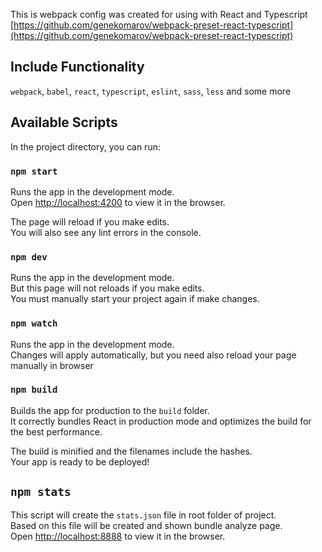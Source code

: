 This is webpack config was created for using with React and Typescript
[https://github.com/genekomarov/webpack-preset-react-typescript](https://github.com/genekomarov/webpack-preset-react-typescript)

## Include Functionality

`webpack`, `babel`, `react`, `typescript`, `eslint`, `sass`, `less` and some more

## Available Scripts

In the project directory, you can run:

### `npm start`

Runs the app in the development mode.<br />
Open [http://localhost:4200](http://localhost:4200) to view it in the browser.

The page will reload if you make edits.<br />
You will also see any lint errors in the console.

### `npm dev`

Runs the app in the development mode.<br />
But this page will not reloads if you make edits.<br />
You must  manually start your project again if make changes.

### `npm watch`

Runs the app in the development mode.<br />
Changes will apply automatically, but you need also reload your page manually in browser

### `npm build`

Builds the app for production to the `build` folder.<br />
It correctly bundles React in production mode and optimizes the build for the best performance.

The build is minified and the filenames include the hashes.<br />
Your app is ready to be deployed!

## `npm stats`

This script will create the `stats.json` file in root folder of project.<br />
Based on this file will be created and shown bundle analyze page.<br />
Open [http://localhost:8888](http://localhost:8888) to view it in the browser.
